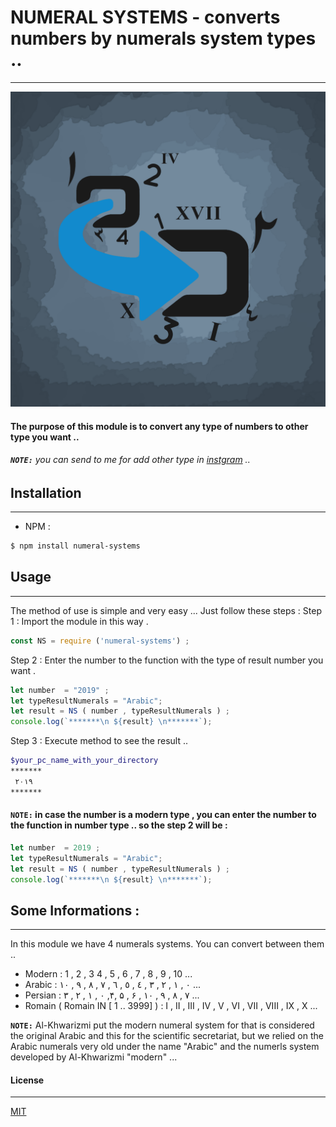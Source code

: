 # NUMERAL SYSTEMS - converts numbers by numerals system types ..
---
![imed-jaberi](/lib/images/logo.png) 

#### The purpose of this module is to convert any type of numbers to other type you want ..  

###### **`NOTE:`** you can send to me for add other type in [instgram](https://www.instagram.com/3imed_jaberi/) ..

## Installation 
---

- NPM :
```bash
$ npm install numeral-systems
```

## Usage 
---
The method of use is simple and very easy ... Just follow these steps :
Step 1 : Import the module in this way .
```javascript
const NS = require ('numeral-systems') ;
```
Step 2 : Enter the number to the function with the type of result number you want .
```javascript
let number  = "2019" ;
let typeResultNumerals = "Arabic";
let result = NS ( number , typeResultNumerals ) ;
console.log(`*******\n ${result} \n*******`);
```
Step 3 : Execute method to see the result ..
```bash
$your_pc_name_with_your_directory
*******
 ۲۰۱۹
*******
```
#### **`NOTE:`** in case the number is a modern type , you can enter the number to the function in number type .. so the step 2 will be : 

```javascript
let number  = 2019 ; 
let typeResultNumerals = "Arabic";
let result = NS ( number , typeResultNumerals ) ;
console.log(`*******\n ${result} \n*******`);
```

## Some Informations : 
---
In this module we have 4 numerals systems. You can convert between them  .. 
 - Modern : 1 , 2 , 3  4 , 5 , 6 , 7 , 8 , 9 , 10 ...
 - Arabic : ٠ , ١ , ٢ , ٣ , ٤ , ٥ , ٦ , ٧ , ٨ , ٩ , ١٠  ...
 - Persian : ٠ , ١ , ٢ , ٣ ,۴, ۵ , ۶ , ٧ , ٨ , ٩ , ١٠ ...
 - Romain ( Romain IN [ 1 .. 3999] ) : I , II , III , IV , V , VI , VII , VIII , IX , X  ... 

**`NOTE:`** Al-Khwarizmi put the modern numeral system for that is considered the original Arabic and this for the scientific secretariat, but we relied on the Arabic numerals very old under the name "Arabic" and the numerls  system developed by Al-Khwarizmi "modern" ...

#### License
---
[MIT](https://choosealicense.com/licenses/mit/) 

